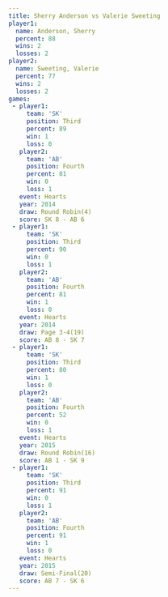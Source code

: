 ```yaml
---
title: Sherry Anderson vs Valerie Sweeting
player1:                 
  name: Anderson, Sherry 
  percent: 88            
  wins: 2                
  losses: 2              
player2:                 
  name: Sweeting, Valerie
  percent: 77            
  wins: 2                
  losses: 2              
games:
 - player1:         
     team: 'SK'     
     position: Third
     percent: 89    
     win: 1         
     loss: 0        
   player2:          
     team: 'AB'      
     position: Fourth
     percent: 81     
     win: 0          
     loss: 1         
   event: Hearts       
   year: 2014          
   draw: Round Robin(4)
   score: SK 8 - AB 6  
 - player1:         
     team: 'SK'     
     position: Third
     percent: 90    
     win: 0         
     loss: 1        
   player2:          
     team: 'AB'      
     position: Fourth
     percent: 81     
     win: 1          
     loss: 0         
   event: Hearts     
   year: 2014        
   draw: Page 3-4(19)
   score: AB 8 - SK 7
 - player1:         
     team: 'SK'     
     position: Third
     percent: 80    
     win: 1         
     loss: 0        
   player2:          
     team: 'AB'      
     position: Fourth
     percent: 52     
     win: 0          
     loss: 1         
   event: Hearts        
   year: 2015           
   draw: Round Robin(16)
   score: AB 1 - SK 9   
 - player1:         
     team: 'SK'     
     position: Third
     percent: 91    
     win: 0         
     loss: 1        
   player2:          
     team: 'AB'      
     position: Fourth
     percent: 91     
     win: 1          
     loss: 0         
   event: Hearts       
   year: 2015          
   draw: Semi-Final(20)
   score: AB 7 - SK 6  
---
```

